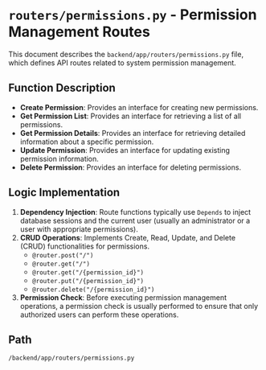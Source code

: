 # `routers/permissions.py` - Permission Management Routes

This document describes the `backend/app/routers/permissions.py` file, which defines API routes related to system permission management.

## Function Description
*   **Create Permission**: Provides an interface for creating new permissions.
*   **Get Permission List**: Provides an interface for retrieving a list of all permissions.
*   **Get Permission Details**: Provides an interface for retrieving detailed information about a specific permission.
*   **Update Permission**: Provides an interface for updating existing permission information.
*   **Delete Permission**: Provides an interface for deleting permissions.

## Logic Implementation
1.  **Dependency Injection**: Route functions typically use `Depends` to inject database sessions and the current user (usually an administrator or a user with appropriate permissions).
2.  **CRUD Operations**: Implements Create, Read, Update, and Delete (CRUD) functionalities for permissions.
    *   `@router.post("/")`
    *   `@router.get("/")`
    *   `@router.get("/{permission_id}")`
    *   `@router.put("/{permission_id}")`
    *   `@router.delete("/{permission_id}")`
3.  **Permission Check**: Before executing permission management operations, a permission check is usually performed to ensure that only authorized users can perform these operations.

## Path
`/backend/app/routers/permissions.py`